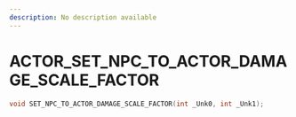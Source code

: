 ```yaml
---
description: No description available 
---
```


# ACTOR\_SET_NPC_TO_ACTOR_DAMAGE_SCALE_FACTOR

```cpp
void SET_NPC_TO_ACTOR_DAMAGE_SCALE_FACTOR(int _Unk0, int _Unk1);
```